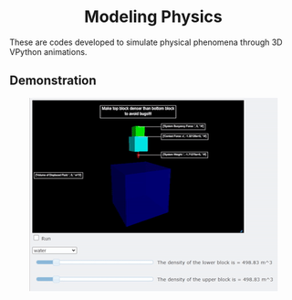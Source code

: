 <h1 align="center">Modeling Physics</h1>

These are codes developed to simulate physical phenomena through 3D VPython animations.

## Demonstration

<p align="center">
  <img src="./src/assets/buoyant-blocks-demo.gif" />
</p>
